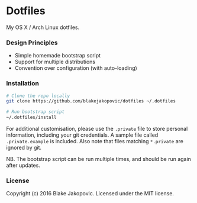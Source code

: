 # Dotfiles

My OS X / Arch Linux dotfiles.

### Design Principles
* Simple homemade bootstrap script
* Support for multiple distributions
* Convention over configuration (with auto-loading)

### Installation
```zsh
# Clone the repo locally
git clone https://github.com/blakejakopovic/dotfiles ~/.dotfiles

# Run bootstrap script
~/.dotfiles/install
```
For additional customisation, please use the `.private` file to store personal information, including your git credentials. A sample file called `.private.example` is included. Also note that files matching `*.private` are ignored by git.

NB. The bootstrap script can be run multiple times, and should be run again after updates.

### License

Copyright (c) 2016 Blake Jakopovic. Licensed under the MIT license.
